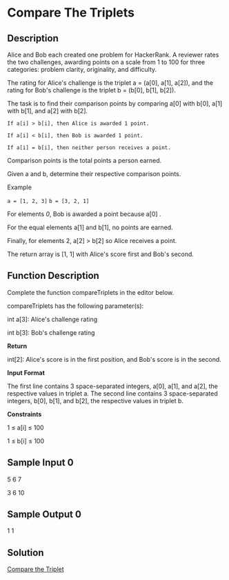 # Compare The Triplets

## Description

Alice and Bob each created one problem for HackerRank. A reviewer rates the two challenges, awarding points on a scale from 1 to 100 for three categories: problem clarity, originality, and difficulty.

The rating for Alice's challenge is the triplet a = (a[0], a[1], a[2]), and the rating for Bob's challenge is the triplet b = (b[0], b[1], b[2]).

The task is to find their comparison points by comparing a[0] with b[0], a[1] with b[1], and a[2] with b[2].

```
If a[i] > b[i], then Alice is awarded 1 point.

If a[i] < b[i], then Bob is awarded 1 point.

If a[i] = b[i], then neither person receives a point.
```

Comparison points is the total points a person earned.

Given a and b, determine their respective comparison points.

Example

`a = [1, 2, 3]`
`b = [3, 2, 1]`

For elements *0*, Bob is awarded a point because a[0] .

For the equal elements a[1] and b[1], no points are earned.

Finally, for elements 2, a[2] > b[2] so Alice receives a point.

The return array is [1, 1] with Alice's score first and Bob's second.


## Function Description

Complete the function compareTriplets in the editor below.

compareTriplets has the following parameter(s):

int a[3]: Alice's challenge rating

int b[3]: Bob's challenge rating

**Return**

int[2]: Alice's score is in the first position, and Bob's score is in the second.

**Input Format**

The first line contains 3 space-separated integers, a[0], a[1], and a[2], the respective values in triplet a.
The second line contains 3 space-separated integers, b[0], b[1], and b[2], the respective values in triplet b.

**Constraints**

1 ≤ a[i] ≤ 100

1 ≤ b[i] ≤ 100

## Sample Input 0

5 6 7

3 6 10

## Sample Output 0

1 1

## Solution

[Compare the Triplet](https://github.com/rammya29/Tech-And-Target/blob/main/HakerRank%20Solution/Day-1/Compare%20the%20Triplets/solution.py)
